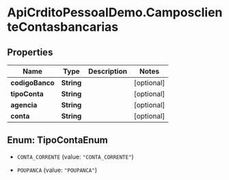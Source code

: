 # ApiCrditoPessoalDemo.CamposclienteContasbancarias

## Properties
Name | Type | Description | Notes
------------ | ------------- | ------------- | -------------
**codigoBanco** | **String** |  | [optional] 
**tipoConta** | **String** |  | [optional] 
**agencia** | **String** |  | [optional] 
**conta** | **String** |  | [optional] 


<a name="TipoContaEnum"></a>
## Enum: TipoContaEnum


* `CONTA_CORRENTE` (value: `"CONTA_CORRENTE"`)

* `POUPANCA` (value: `"POUPANCA"`)




